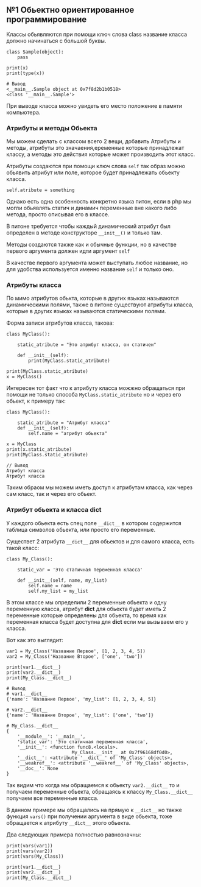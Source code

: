 ## №1 Обьектно ориентированное программирование
Классы обьявляются при помощи ключ слова class название класса
должно начинаться с большой буквы.

    class Sample(object):
        pass

    print(x)
    print(type(x))

    # Вывод
    <__main__.Sample object at 0x7f8d2b1b0518>
    <class '__main__.Sample'>

При выводе класса можно увидеть его место положение в памяти 
компьютера.

### Атрибуты и методы Обьекта
Мы можем сделать с классом всего 2 вещи, добавить Атрибуты и методы,
атрибуты это значаения,еременные которые принадлежат классу, а методы
это действия которые может производить этот класс.

Атрибуты создаются при помощи ключ слова `self` так образ можно 
обьявить атрибут или поле, которое будет принадлежать обьекту класса.

    self.atribute = something

Однако есть одна особенность конкретно языка питон, если в php мы 
могли обьявлять статич и динамич переменные вне какого либо метода,
просто описывая его в классе.

В питоне требуется чтобы каждый динамический атрибут был определен в 
методе конструкторе `__init__()` и только там.

Методы создаются также как и обычные функции, но в качестве первого
аргумента должен идти аргумент `self`

В качестве первого аргумента может выступать любое название, но для
удобства используется именно название `self` и только оно. 

### Атрибуты класса
По мимо атрибутов обькта, которые в других языках называются 
динамическими полями, также в питоне существуют атрибуты класса,
которые в других языках называются статическими полями.

Форма записи атрибутов класса, такова:

    class MyClass():

        static_atribute = "Это атрибут класса, он статичен"

        def __init__(self):
            print(MyClass.static_atribute)

    print(MyClass.static_atribute)
    x = MyClass()

Интересен тот факт что к атрибуту класса можжно обращаться при помощи 
не только способа `MyClass.static_atribute` но и через его обьект, к 
примеру так:

    class MyClass():
        
        static_atribute = "Атрибут класса"
        def __init__(self):
            self.name = "атрибут обьекта"
        
    x = MyClass
    print(x.static_atribute)
    print(MyClass.static_atribute)

    // Вывод
    Атрибут класса
    Атрибут класса

Таким обраом мы можем иметь доступ к атрибутам класса, как через 
сам класс, так и через его обьект.

### Атрибут обьекта и класса __dict__
У каждого обьекта есть спец поле `__dict__` в котором содержится 
таблица символов обьекта, или просто его переменные.

Существет 2 атрибута `__dict__` для обьектов и для самого класса,
есть такой класс:

    class My_Class():

        static_var = 'Это статичная переменная класса'        

        def __init__(self, name, my_list)
            self.name = name 
            self.my_list = my_list

В этом классе мы определили 2 переменные обьекта и одну переменную
класса, атрибут __dict__ для обьекта будет иметь 2 переменные 
которые определены для обьекта, то время как переменная класса 
будет доступна для __dict__ если мы вызываем его у класса.

Вот как это выглядит:

    var1 = My_Class('Название Первое', [1, 2, 3, 4, 5])
    var2 = My_Class('Название Второе', ['one', 'two'])

    print(var1.__dict__)
    print(var2.__dict__)
    print(My_Class.__dict__)

    # Вывод
    # var1.__dict__
    {'name': 'Название Первое', 'my_list': [1, 2, 3, 4, 5]}

    # var2.__dict__
    {'name': 'Название Второе', 'my_list': ['one', 'two']}

    # My_Class.__dict__
    {
        '__module__': '__main__', 
        'static_var': 'Это статичная переменная класса', 
        '__init__': <function func8.<locals>.
                            My_Class.__init__ at 0x7f96168df0d0>, 
        '__dict__': <attribute '__dict__' of 'My_Class' objects>,
        '__weakref__': <attribute '__weakref__' of 'My_Class' objects>,
        '__doc__': None
    }

Так видим что когда мы обращаемся к обьекту `var2.__dict__` то и 
получаем переменные обьекта, обращаясь к классу `My_Class.__dict__`
получаем все переменные класса.

В данном примере мы обращались на прямую к `__dict__` но также функция
`vars()` при получении аргумента в виде обьекта, тоже обращается к 
атрибуту `__dict__` этого обьекта.

Два следующих примера полностью равнозначны:

    print(vars(var1))
    print(vars(var2))
    print(vars(My_Class))

    print(var1.__dict__)
    print(var2.__dict__)
    print(My_Class.__dict__)









